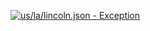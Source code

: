 [![us/la/lincoln.json - Exception](https://img.shields.io/badge/us/la/lincoln.json-Exception-red)](https://github.com/openaddresses/openaddresses/tree/master/sources/us/la/lincoln.json)